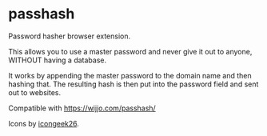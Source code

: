# passhash

Password hasher browser extension.

This allows you to use a master password and never give it out to anyone, WITHOUT having a database.

It works by appending the master password to the domain name and then hashing that. The resulting hash is then put into the password field and sent out to websites.

Compatible with https://wijjo.com/passhash/

Icons by [icongeek26](https://www.flaticon.com/authors/icongeek26).
